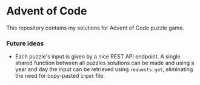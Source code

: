 # Advent of Code

This repository contains my solutions for Advent of Code puzzle game.

### Future ideas

- Each puzzle's input is given by a nice REST API endpoint. A single shared function between all puzzles solutions can be made and using a year and day the input can be retrieved using `requests.get`, eliminating the need for copy-pasted `input` file.